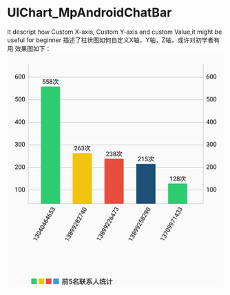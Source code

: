 # UIChart_MpAndroidChatBar
It descript how Custom X-axis, Custom Y-axis and custom Value,it might be useful for beginner
描述了柱状图如何自定义X轴，Y轴，Z轴，或许对初学者有用
效果图如下：
![image](https://github.com/gdhuizhi/UIChart_MpAndroidChatBar/blob/master/raw/master/images/bardemo.png)
